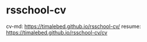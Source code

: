# rsschool-cv
cv-md: https://timalebed.github.io/rsschool-cv/
resume: https://timalebed.github.io/rsschool-cv/cv
